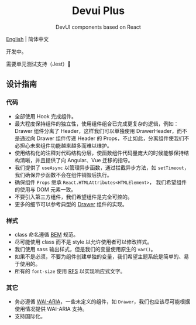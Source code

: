 <h1 align="center">Devui Plus</h1>

<p align="center">DevUI components based on React</p>

[English](README.md) | 简体中文

开发中。

需要单元测试支持（Jest）🤝

## 设计指南

### 代码

- 全部使用 Hook 完成组件。
- 最大程度保持组件的独立性，使用组件组合已完成更复杂的逻辑，例如：Drawer 组件分离了 Header，这样我们可以单独使用 DrawerHeader，而不是通过向 Drawer 组件传递 Header 的 Props，不止如此，分离组件使我们不必担心未来组件功能越来越多而难以维护。
- 使用结构化的注释对代码结构分层，使函数组件代码量庞大的时候能够保持结构清晰，并且提供了向 Angular、Vue 迁移的指导。
- 我们提供了 `useAsync` 以管理异步函数，通过拦截异步方法，如 `setTimeout`， 我们确保异步函数不会在组件销毁后执行。
- 确保组件 `Props` 继承 `React.HTMLAttributes<HTMLElement>`， 我们希望组件的使用与 DOM 元素一致。
- 不要引入第三方组件，我们希望组件是完全可控的。
- 更多的细节可以参考典型的 [Drawer](https://github.com/xiejay97/react-devui/tree/main/ui/src/components/drawer) 组件的实现。

### 样式

- class 命名遵循 [BEM](http://getbem.com/introduction/) 规范。
- 尽可能使用 class 而不是 style 以允许使用者可以修改样式。
- 我们使用 sass 输出样式，但是我们的变量使用原生的 `var()`。
- 如果不是必须，不要为组件创建单独的变量，我们希望主题系统是简单的、易于使用的。
- 所有的 `font-size` 使用 [RFS](https://github.com/twbs/rfs#readme) 以实现响应式文字。

### 其它

- 务必遵循 [WAI-ARIA](https://www.w3.org/TR/wai-aria-practices-1.1/)，一些未定义的组件，如 `Drawer`，我们也应该尽可能根据使用情况提供 WAI-ARIA 支持。
- 支持国际化。
